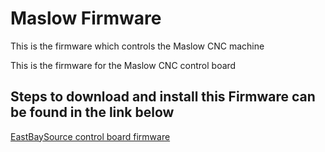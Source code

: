 # Maslow Firmware

This is the firmware which controls the Maslow CNC machine

This is the firmware for the Maslow CNC control board


## Steps to download and install this Firmware can be found in the link below

[EastBaySource control board firmware](https://www.eastbaysource.com/index.php/programming-the-arduino)



